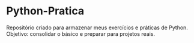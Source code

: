 # Python-Pratica

Repositório criado para armazenar meus exercícios e práticas de Python.    
Objetivo: consolidar o básico e preparar para projetos reais.
